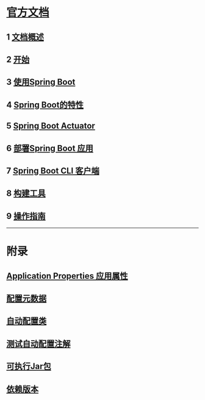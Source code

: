 # [官方文档](https://docs.spring.io/spring-boot/docs/current/reference/html/index.html)
## 1 [文档概述](https://github.com/Sev-Night/source-code-reading/blob/main/SpringBoot/documentation/documentation-overview.md)
## 2 [开始](https://github.com/Sev-Night/source-code-reading/blob/main/SpringBoot/documentation/getting-started.md)
## 3 [使用Spring Boot](https://github.com/Sev-Night/source-code-reading/blob/main/SpringBoot/documentation/using-spring-boot.md)
## 4 [Spring Boot的特性](https://github.com/Sev-Night/source-code-reading/blob/main/SpringBoot/documentation/spring-boot-features.md)
## 5 [Spring Boot Actuator](https://github.com/Sev-Night/source-code-reading/blob/main/SpringBoot/documentation/spring-boot-actuator.md)
## 6 [部署Spring Boot 应用](https://github.com/Sev-Night/source-code-reading/blob/main/SpringBoot/documentation/deploying-spring-boot-applications.md)
## 7 [Spring Boot CLI 客户端](https://github.com/Sev-Night/source-code-reading/blob/main/SpringBoot/documentation/spring-boot-cli.md)
## 8 [构建工具](https://github.com/Sev-Night/source-code-reading/blob/main/SpringBoot/documentation/build-tool-plugins.md)
## 9 [操作指南]()

***
# 附录
## [Application Properties 应用属性]()
## [配置元数据]()
## [自动配置类]()
## [测试自动配置注解]()
## [可执行Jar包]()
## [依赖版本]()
